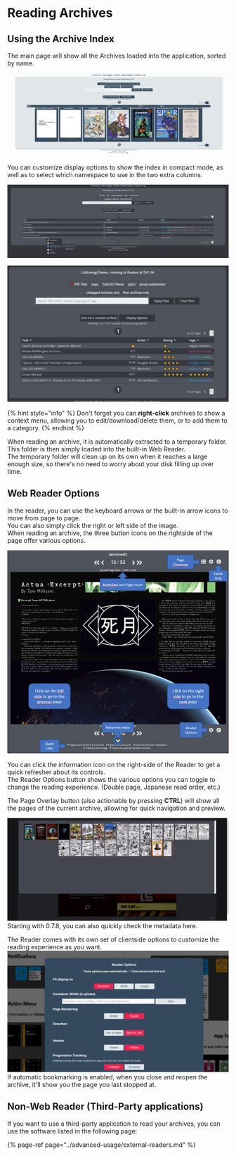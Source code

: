 # Reading Archives

## Using the Archive Index

The main page will show all the Archives loaded into the application, sorted by name.

![Archive Index in Thumbnail mode](../.gitbook/assets/archive_thumb.jpg)

You can customize display options to show the index in compact mode, as well as to select which namespace to use in the two extra columns.

![Index page of a regular LRR install in compact mode](../.gitbook/assets/index.png)

![Customized compact mode to sort by ratings](../.gitbook/assets/ratings.png)

{% hint style="info" %}
Don't forget you can **right-click** archives to show a context menu, allowing you to edit/download/delete them, or to add them to a category.
{% endhint %}

When reading an archive, it is automatically extracted to a temporary folder.  
This folder is then simply loaded into the built-in Web Reader.  
The temporary folder will clean up on its own when it reaches a large enough size, so there's no need to worry about your disk filling up over time.

## Web Reader Options

In the reader, you can use the keyboard arrows or the built-in arrow icons to move from page to page.  
You can also simply click the right or left side of the image.  
When reading an archive, the three button icons on the rightside of the page offer various options.

![Reader View](../.gitbook/assets/reader.jpg)

You can click the information icon on the right-side of the Reader to get a quick refresher about its controls.  
The Reader Options button shows the various options you can toggle to change the reading experience. \(Double page, Japanese read order, etc.\)

The Page Overlay button \(also actionable by pressing **CTRL**\) will show all the pages of the current archive, allowing for quick navigation and preview.

![Reader with overlay](https://raw.githubusercontent.com/Difegue/LANraragi/dev/tools/_screenshots/reader_overlay.jpg)  
Starting with 0.7.8, you can also quickly check the metadata here.  

The Reader comes with its own set of clientside options to customize the reading experience as you want.
![Reader Options](../.gitbook/assets/reader_options.png)
If automatic bookmarking is enabled, when you close and reopen the archive, it'll show you the page you last stopped at.  

## Non-Web Reader \(Third-Party applications\)

If you want to use a third-party application to read your archives, you can use the software listed in the following page:

{% page-ref page="../advanced-usage/external-readers.md" %}
